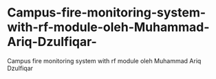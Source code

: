 # Campus-fire-monitoring-system-with-rf-module-oleh-Muhammad-Ariq-Dzulfiqar-
Campus fire monitoring system with rf module  oleh Muhammad Ariq Dzulfiqar 
